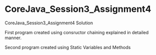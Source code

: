 # CoreJava_Session3_Assignment4
CoreJava_Session3_Assignment4 Solution

First program created using consructor chaining explained in detailed manner.

Second program created using Static Variables and Methods
